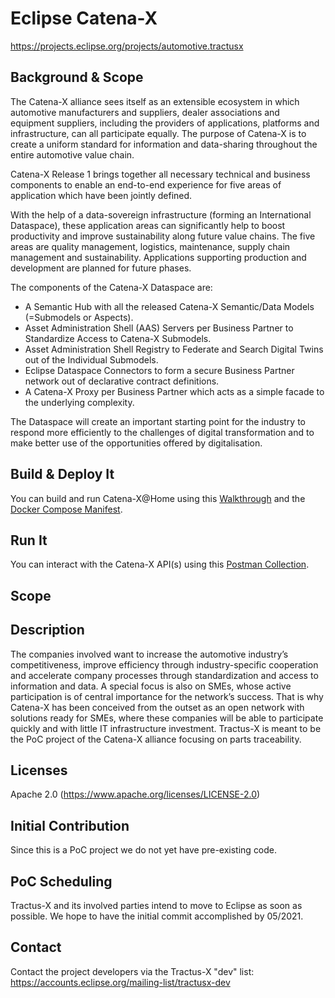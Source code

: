 # Eclipse Catena-X
https://projects.eclipse.org/projects/automotive.tractusx
 
## Background & Scope

The Catena-X alliance sees itself as an extensible ecosystem in which automotive manufacturers and suppliers, dealer associations and equipment suppliers, including the providers of applications, platforms and infrastructure, can all participate equally. The purpose of Catena-X is to create a uniform standard for information and data-sharing throughout the entire automotive value chain.

Catena-X Release 1 brings together all necessary technical and business components to enable an end-to-end experience for five areas of application which have been jointly defined.

With the help of a data-sovereign infrastructure (forming an International Dataspace), these application areas can significantly help to 
boost productivity and improve sustainability along future value chains. The five areas are quality management, logistics, maintenance, 
supply chain management and sustainability. Applications supporting production and development are planned for future phases.

The components of the Catena-X Dataspace are:

- A Semantic Hub with all the released Catena-X Semantic/Data Models (=Submodels or Aspects).
- Asset Administration Shell (AAS) Servers per Business Partner to Standardize Access to Catena-X Submodels.
- Asset Administration Shell Registry to Federate and Search Digital Twins out of the Individual Submodels.
- Eclipse Dataspace Connectors to form a secure Business Partner network out of declarative contract definitions.
- A Catena-X Proxy per Business Partner which acts as a simple facade to the underlying complexity.

The Dataspace will create an important starting point for the industry to respond more efficiently to the challenges of 
digital transformation and to make better use of the opportunities offered by digitalisation.

## Build & Deploy It

You can build and run Catena-X@Home using this [Walkthrough](connector/api-wrapper/README.md) and the [Docker Compose Manifest](connector/api-wrapper/docker-compose.yml).

## Run It

You can interact with the Catena-X API(s) using this [Postman Collection](catenax.postman_collection.json).

## Scope

 
## Description
The companies involved want to increase the automotive industry’s competitiveness, improve efficiency through industry-specific cooperation and accelerate company processes through standardization and access to information and data. A special focus is also on SMEs, whose active participation is of central importance for the network’s success. That is why Catena-X has been conceived from the outset as an open network with solutions ready for SMEs, where these companies will be able to participate quickly and with little IT infrastructure investment. Tractus-X is meant to be the PoC project of the Catena-X alliance focusing on parts traceability.
 
## Licenses
Apache 2.0 (https://www.apache.org/licenses/LICENSE-2.0)

## Initial Contribution
Since this is a PoC project we do not yet have pre-existing code.
 
## PoC Scheduling
Tractus-X and its involved parties intend to move to Eclipse as soon as possible. We hope to have the initial commit accomplished by 05/2021.

## Contact
Contact the project developers via the Tractus-X "dev" list: 
https://accounts.eclipse.org/mailing-list/tractusx-dev
